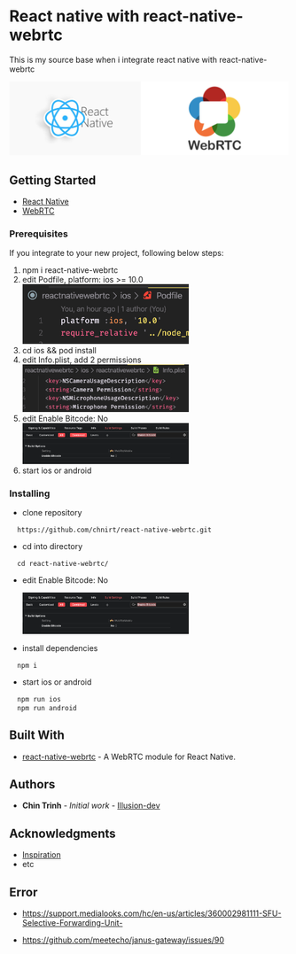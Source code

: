 # React native with react-native-webrtc

This is my source base when i integrate react native with react-native-webrtc

<img src="./assets/project-logo.jpg" alt="React native with react-native-webrtc">

## Getting Started

- [React Native](https://reactnative.dev/)
- [WebRTC](https://webrtc.org/)

### Prerequisites

If you integrate to your new project, following below steps:

1. npm i react-native-webrtc
2. edit Podfile, platform: ios >= 10.0
   <br/>
   <img width="300px" src="./assets/image1.png" alt="Edit Podfile">
3. cd ios && pod install
4. edit Info.plist, add 2 permissions
   <br/>
   <img width="300px" src="./assets/image2.png" alt="Edit Info.plist">
5. edit Enable Bitcode: No
   <br/>
   <img width="300px" src="./assets/image3.png" alt="Edit Info.plist">
6. start ios or android

### Installing

- clone repository

```
  https://github.com/chnirt/react-native-webrtc.git
```

- cd into directory

```
  cd react-native-webrtc/
```

- edit Enable Bitcode: No

  <img width="300px" src="./assets/image3.png" alt="Edit Info.plist">

- install dependencies

```
  npm i
```

- start ios or android

```
  npm run ios
  npm run android
```

## Built With

- [react-native-webrtc](https://github.com/react-native-webrtc/react-native-webrtc) - A WebRTC module for React Native.

## Authors

- **Chin Trinh** - _Initial work_ - [Illusion-dev
  ](https://github.com/chnirt)

## Acknowledgments

- [Inspiration](https://github.com/baconcheese113/react-native-webrtc-minimal)
- etc

## Error

- https://support.medialooks.com/hc/en-us/articles/360002981111-SFU-Selective-Forwarding-Unit-

- https://github.com/meetecho/janus-gateway/issues/90
